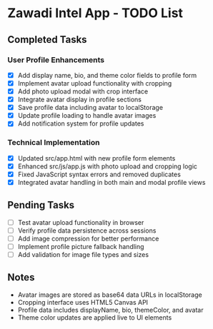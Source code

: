 # Zawadi Intel App - TODO List

## Completed Tasks

### User Profile Enhancements
- [x] Add display name, bio, and theme color fields to profile form
- [x] Implement avatar upload functionality with cropping
- [x] Add photo upload modal with crop interface
- [x] Integrate avatar display in profile sections
- [x] Save profile data including avatar to localStorage
- [x] Update profile loading to handle avatar images
- [x] Add notification system for profile updates

### Technical Implementation
- [x] Updated src/app.html with new profile form elements
- [x] Enhanced src/js/app.js with photo upload and cropping logic
- [x] Fixed JavaScript syntax errors and removed duplicates
- [x] Integrated avatar handling in both main and modal profile views

## Pending Tasks
- [ ] Test avatar upload functionality in browser
- [ ] Verify profile data persistence across sessions
- [ ] Add image compression for better performance
- [ ] Implement profile picture fallback handling
- [ ] Add validation for image file types and sizes

## Notes
- Avatar images are stored as base64 data URLs in localStorage
- Cropping interface uses HTML5 Canvas API
- Profile data includes displayName, bio, themeColor, and avatar
- Theme color updates are applied live to UI elements
